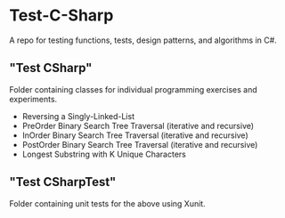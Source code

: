 # Test-C-Sharp
A repo for testing functions, tests, design patterns, and algorithms in C#.

## "Test CSharp"
Folder containing classes for individual programming exercises and experiments.
- Reversing a Singly-Linked-List
- PreOrder Binary Search Tree Traversal (iterative and recursive)
- InOrder Binary Search Tree Traversal (iterative and recursive)
- PostOrder Binary Search Tree Traversal (iterative and recursive)
- Longest Substring with K Unique Characters

## "Test CSharpTest"
Folder containing unit tests for the above using Xunit.
